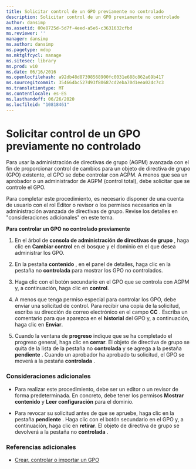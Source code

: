 ```yaml
---
title: Solicitar control de un GPO previamente no controlado
description: Solicitar control de un GPO previamente no controlado
author: dansimp
ms.assetid: 00e8725d-5d7f-4eed-a5e6-c3631632cfbd
ms.reviewer: ''
manager: dansimp
ms.author: dansimp
ms.pagetype: mdop
ms.mktglfcycl: manage
ms.sitesec: library
ms.prod: w10
ms.date: 06/16/2016
ms.openlocfilehash: a92db48d87398568900fc0031e688c862a69b417
ms.sourcegitcommit: 354664bc527d93f80687cd2eba70d1eea024c7c3
ms.translationtype: MT
ms.contentlocale: es-ES
ms.lasthandoff: 06/26/2020
ms.locfileid: "10818461"
---
```

# Solicitar control de un GPO previamente no controlado


Para usar la administración de directivas de grupo (AGPM) avanzada con el fin de proporcionar control de cambios para un objeto de directiva de grupo (GPO) existente, el GPO se debe controlar con AGPM. A menos que sea un aprobador o un administrador de AGPM (control total), debe solicitar que se controle el GPO.

Para completar este procedimiento, es necesario disponer de una cuenta de usuario con el rol Editor o revisor o los permisos necesarios en la administración avanzada de directivas de grupo. Revise los detalles en "consideraciones adicionales" en este tema.

**Para controlar un GPO no controlado previamente**

1.  En el árbol de **consola de administración de directivas de grupo** , haga clic en **Cambiar control** en el bosque y el dominio en el que desea administrar los GPO.

2.  En la pestaña **contenido** , en el panel de detalles, haga clic en la pestaña no **controlada** para mostrar los GPO no controlados.

3.  Haga clic con el botón secundario en el GPO que se controla con AGPM y, a continuación, haga clic en **control**.

4.  A menos que tenga permiso especial para controlar los GPO, debe enviar una solicitud de control. Para recibir una copia de la solicitud, escriba su dirección de correo electrónico en el campo **CC** . Escriba un comentario para que aparezca en el **historial** del GPO y, a continuación, haga clic en **Enviar**.

5.  Cuando la ventana de **progreso** indique que se ha completado el progreso general, haga clic en **cerrar**. El objeto de directiva de grupo se quita de la lista de la pestaña no **controlada** y se agrega a la pestaña **pendiente** . Cuando un aprobador ha aprobado tu solicitud, el GPO se moverá a la pestaña **controlada** .

### Consideraciones adicionales

-   Para realizar este procedimiento, debe ser un editor o un revisor de forma predeterminada. En concreto, debe tener los permisos **Mostrar contenido** y **Leer configuración** para el dominio.

-   Para revocar su solicitud antes de que se apruebe, haga clic en la pestaña **pendiente** . Haga clic con el botón secundario en el GPO y, a continuación, haga clic en **retirar**. El objeto de directiva de grupo se devolverá a la pestaña no **controlada** .

### Referencias adicionales

-   [Crear, controlar o importar un GPO](creating-controlling-or-importing-a-gpo-editor.md)

 

 






